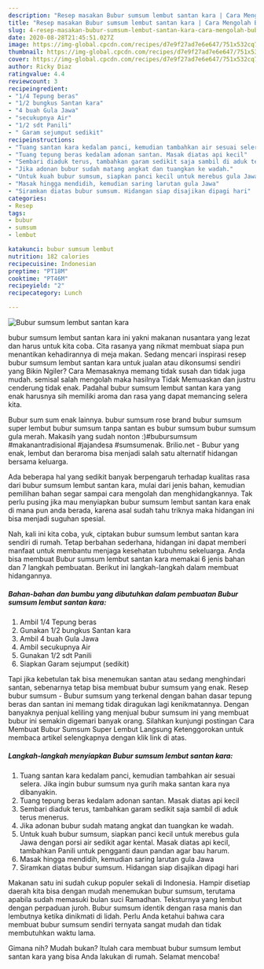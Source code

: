 ```yaml
---
description: "Resep masakan Bubur sumsum lembut santan kara | Cara Mengolah Bubur sumsum lembut santan kara Yang Mudah Dan Praktis"
title: "Resep masakan Bubur sumsum lembut santan kara | Cara Mengolah Bubur sumsum lembut santan kara Yang Mudah Dan Praktis"
slug: 4-resep-masakan-bubur-sumsum-lembut-santan-kara-cara-mengolah-bubur-sumsum-lembut-santan-kara-yang-mudah-dan-praktis
date: 2020-08-28T21:45:51.027Z
image: https://img-global.cpcdn.com/recipes/d7e9f27ad7e6e647/751x532cq70/bubur-sumsum-lembut-santan-kara-foto-resep-utama.jpg
thumbnail: https://img-global.cpcdn.com/recipes/d7e9f27ad7e6e647/751x532cq70/bubur-sumsum-lembut-santan-kara-foto-resep-utama.jpg
cover: https://img-global.cpcdn.com/recipes/d7e9f27ad7e6e647/751x532cq70/bubur-sumsum-lembut-santan-kara-foto-resep-utama.jpg
author: Ricky Diaz
ratingvalue: 4.4
reviewcount: 3
recipeingredient:
- "1/4 Tepung beras"
- "1/2 bungkus Santan kara"
- "4 buah Gula Jawa"
- "secukupnya Air"
- "1/2 sdt Panili"
- " Garam sejumput sedikit"
recipeinstructions:
- "Tuang santan kara kedalam panci, kemudian tambahkan air sesuai selera. Jika ingin bubur sumsum nya gurih maka santan kara nya dibanyakin."
- "Tuang tepung beras kedalam adonan santan. Masak diatas api kecil"
- "Sembari diaduk terus, tambahkan garam sedikit saja sambil di aduk terus menerus."
- "Jika adonan bubur sudah matang angkat dan tuangkan ke wadah."
- "Untuk kuah bubur sumsum, siapkan panci kecil untuk merebus gula Jawa dengan porsi air sedikit agar kental. Masak diatas api kecil, tambahkan Panili untuk pengganti daun pandan agar bau harum."
- "Masak hingga mendidih, kemudian saring larutan gula Jawa"
- "Siramkan diatas bubur sumsum. Hidangan siap disajikan dipagi hari"
categories:
- Resep
tags:
- bubur
- sumsum
- lembut

katakunci: bubur sumsum lembut 
nutrition: 182 calories
recipecuisine: Indonesian
preptime: "PT18M"
cooktime: "PT46M"
recipeyield: "2"
recipecategory: Lunch

---
```



![Bubur sumsum lembut santan kara](https://img-global.cpcdn.com/recipes/d7e9f27ad7e6e647/751x532cq70/bubur-sumsum-lembut-santan-kara-foto-resep-utama.jpg)


bubur sumsum lembut santan kara ini yakni makanan nusantara yang lezat dan harus untuk kita coba. Cita rasanya yang nikmat membuat siapa pun menantikan kehadirannya di meja makan.
Sedang mencari inspirasi resep bubur sumsum lembut santan kara untuk jualan atau dikonsumsi sendiri yang Bikin Ngiler? Cara Memasaknya memang tidak susah dan tidak juga mudah. semisal salah mengolah maka hasilnya Tidak Memuaskan dan justru cenderung tidak enak. Padahal bubur sumsum lembut santan kara yang enak harusnya sih memiliki aroma dan rasa yang dapat memancing selera kita.

Bubur sum sum enak lainnya. bubur sumsum rose brand bubur sumsum super lembut bubur sumsum tanpa santan es bubur sumsum bubur sumsum gula merah. Makasih yang sudah nonton :)#bubursumsum #makanantradisional #jajandesa #sumsumenak. Brilio.net - Bubur yang enak, lembut dan beraroma bisa menjadi salah satu alternatif hidangan bersama keluarga.

Ada beberapa hal yang sedikit banyak berpengaruh terhadap kualitas rasa dari bubur sumsum lembut santan kara, mulai dari jenis bahan, kemudian pemilihan bahan segar sampai cara mengolah dan menghidangkannya. Tak perlu pusing jika mau menyiapkan bubur sumsum lembut santan kara enak di mana pun anda berada, karena asal sudah tahu triknya maka hidangan ini bisa menjadi suguhan spesial.


Nah, kali ini kita coba, yuk, ciptakan bubur sumsum lembut santan kara sendiri di rumah. Tetap berbahan sederhana, hidangan ini dapat memberi manfaat untuk membantu menjaga kesehatan tubuhmu sekeluarga. Anda bisa membuat Bubur sumsum lembut santan kara memakai 6 jenis bahan dan 7 langkah pembuatan. Berikut ini langkah-langkah dalam membuat hidangannya.

<!--inarticleads1-->

##### Bahan-bahan dan bumbu yang dibutuhkan dalam pembuatan Bubur sumsum lembut santan kara:

1. Ambil 1/4 Tepung beras
1. Gunakan 1/2 bungkus Santan kara
1. Ambil 4 buah Gula Jawa
1. Ambil secukupnya Air
1. Gunakan 1/2 sdt Panili
1. Siapkan  Garam sejumput (sedikit)


Tapi jika kebetulan tak bisa menemukan santan atau sedang menghindari santan, sebenarnya tetap bisa membuat bubur sumsum yang enak. Resep bubur sumsum - Bubur sumsum yang terkenal dengan bahan dasar tepung beras dan santan ini memang tidak diragukan lagi kenikmatannya. Dengan banyaknya penjual keliling yang menjual bubur sumsum ini yang membuat bubur ini semakin digemari banyak orang. Silahkan kunjungi postingan Cara Membuat Bubur Sumsum Super Lembut Langsung Ketenggorokan untuk membaca artikel selengkapnya dengan klik link di atas. 

<!--inarticleads2-->

##### Langkah-langkah menyiapkan Bubur sumsum lembut santan kara:

1. Tuang santan kara kedalam panci, kemudian tambahkan air sesuai selera. Jika ingin bubur sumsum nya gurih maka santan kara nya dibanyakin.
1. Tuang tepung beras kedalam adonan santan. Masak diatas api kecil
1. Sembari diaduk terus, tambahkan garam sedikit saja sambil di aduk terus menerus.
1. Jika adonan bubur sudah matang angkat dan tuangkan ke wadah.
1. Untuk kuah bubur sumsum, siapkan panci kecil untuk merebus gula Jawa dengan porsi air sedikit agar kental. Masak diatas api kecil, tambahkan Panili untuk pengganti daun pandan agar bau harum.
1. Masak hingga mendidih, kemudian saring larutan gula Jawa
1. Siramkan diatas bubur sumsum. Hidangan siap disajikan dipagi hari


Makanan satu ini sudah cukup populer sekali di Indonesia. Hampir disetiap daerah kita bisa dengan mudah menemukan bubur sumsum, terutama apabila sudah memasuki bulan suci Ramadhan. Teksturnya yang lembut dengan perpaduan juroh. Bubur sumsum identik dengan rasa manis dan lembutnya ketika dinikmati di lidah. Perlu Anda ketahui bahwa cara membuat bubur sumsum sendiri ternyata sangat mudah dan tidak membutuhkan waktu lama. 

Gimana nih? Mudah bukan? Itulah cara membuat bubur sumsum lembut santan kara yang bisa Anda lakukan di rumah. Selamat mencoba!
